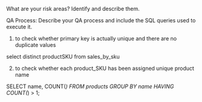 What are your risk areas? Identify and describe them.



QA Process:
Describe your QA process and include the SQL queries used to execute it.
1. to check whether primary key is actually unique and there are no duplicate values

select distinct productSKU from sales_by_sku

2. to check whether each product_SKU has been assigned unique product name

SELECT name, COUNT(*)
FROM products
GROUP BY name
HAVING COUNT(*) > 1;

